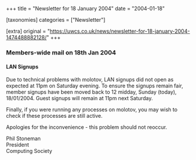 +++
title = "Newsletter for 18 January 2004"
date = "2004-01-18"

[taxonomies]
categories = ["Newsletter"]

[extra]
original = "https://uwcs.co.uk/news/newsletter-for-18-january-2004-1474488882128/"
+++

### Members-wide mail on 18th Jan 2004

#### LAN Signups

Due to technical problems with molotov, LAN signups did not open as expected at 11pm on Saturday evening. To ensure the signups remain fair, member signups have been moved back to 12 midday, Sunday (today), 18/01/2004. Guest signups will remain at 11pm next Saturday.

Finally, if you were running any processes on molotov, you may wish to check if these processes are still active.

Apologies for the inconvenience - this problem should not reoccur.

Phil Stoneman  
President  
Computing Society
